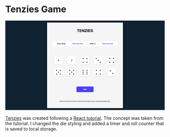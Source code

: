 # Tenzies Game

![Ten skeuomorphic dice with a roll button.](/readme-assets/tenzies.png)

[Tenzies](https://alextownson.github.io/tenzies/dist/) was created following a [React tutorial](https://www.youtube.com/watch?v=bMknfKXIFA8&t=5118s&ab_channel=freeCodeCamp.org). The concept was taken from the tutorial. I changed the die styling and added a timer and roll counter that is saved to local storage.